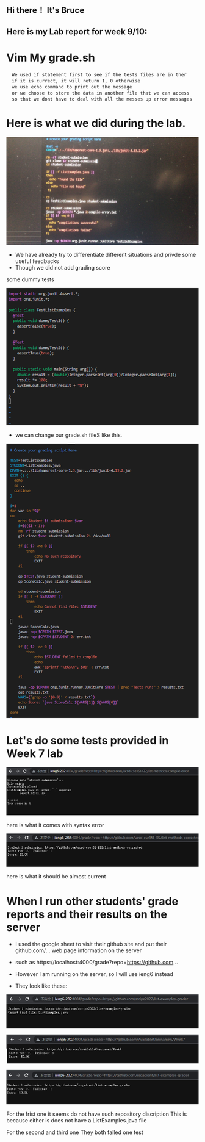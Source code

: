 ## Hi there！ It's Bruce
## Here is my Lab report for week 9/10:

# Vim My grade.sh

```
  We used if statement first to see if the tests files are in ther
  if it is currect, it will return 1, 0 otherwise
  we use echo command to print out the message
  or we choose to store the data in another file that we can access
  so that we dont have to deal with all the messes up error messages
```
# Here is what we did during the lab.

![Image](pairwork.jpg)

- We have already try to differentiate different situations and privde some useful feedbacks
- Though we did not add grading score 

some dummy tests

![Image](9.13.png)

- we can change our grade.sh fileS like this.

![Image](9.1.png)

# Let's do some tests provided in Week 7 lab
![Image](9.9.png)

here is what it comes with syntax error

![Image](9.10.png)

here is what it should be almost current

# When I run other students' grade reports and their results on the server
- I used the google sheet to visit their github site and put their github.com/... web page information on the server
- such as https://localhost:4000/grade?repo=https://github.com... 
- However I am running on the server, so I will use ieng6 instead

- They look like these:

![Image](9.14.png)

![Image](9.15.png)

![Image](9.16.png)

For the frist one it seems do not have such repository discription
This is because either is does not have a ListExamples.java file

For the second and third one
They both failed one test
